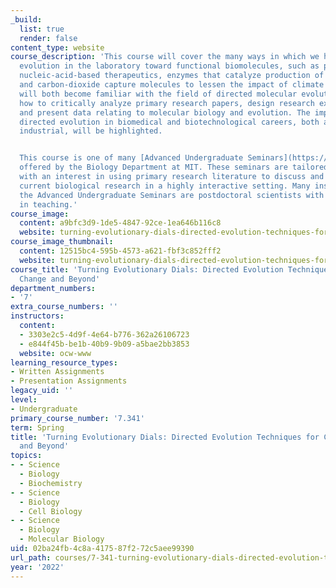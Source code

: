 ```yaml
---
_build:
  list: true
  render: false
content_type: website
course_description: 'This course will cover the many ways in which we have realized
  evolution in the laboratory toward functional biomolecules, such as protein and
  nucleic-acid-based therapeutics, enzymes that catalyze production of synthetic drugs,
  and carbon-dioxide capture molecules to lessen the impact of climate change. Students
  will both become familiar with the field of directed molecular evolution and learn
  how to critically analyze primary research papers, design research experiments,
  and present data relating to molecular biology and evolution. The importance of
  directed evolution in biomedical and biotechnological careers, both academic and
  industrial, will be highlighted.


  This course is one of many [Advanced Undergraduate Seminars](https://biology.mit.edu/undergraduate/current-students/subject-offerings/advanced-undergraduate-seminars/)
  offered by the Biology Department at MIT. These seminars are tailored for students
  with an interest in using primary research literature to discuss and learn about
  current biological research in a highly interactive setting. Many instructors of
  the Advanced Undergraduate Seminars are postdoctoral scientists with a strong interest
  in teaching.'
course_image:
  content: a9bfc3d9-1de5-4847-92ce-1ea646b116c8
  website: turning-evolutionary-dials-directed-evolution-techniques-for-climate-change-and-beyond
course_image_thumbnail:
  content: 12515bc4-595b-4573-a621-fbf3c852fff2
  website: turning-evolutionary-dials-directed-evolution-techniques-for-climate-change-and-beyond
course_title: 'Turning Evolutionary Dials: Directed Evolution Techniques for Climate
  Change and Beyond'
department_numbers:
- '7'
extra_course_numbers: ''
instructors:
  content:
  - 3303e2c5-4d9f-4e64-b776-362a26106723
  - e844f45b-be1b-40b9-9b09-a5bae2bb3853
  website: ocw-www
learning_resource_types:
- Written Assignments
- Presentation Assignments
legacy_uid: ''
level:
- Undergraduate
primary_course_number: '7.341'
term: Spring
title: 'Turning Evolutionary Dials: Directed Evolution Techniques for Climate Change
  and Beyond'
topics:
- - Science
  - Biology
  - Biochemistry
- - Science
  - Biology
  - Cell Biology
- - Science
  - Biology
  - Molecular Biology
uid: 02ba24fb-4c8a-4175-87f2-72c5aee99390
url_path: courses/7-341-turning-evolutionary-dials-directed-evolution-techniques-for-climate-change-and-beyond-spring-2022
year: '2022'
---
```


